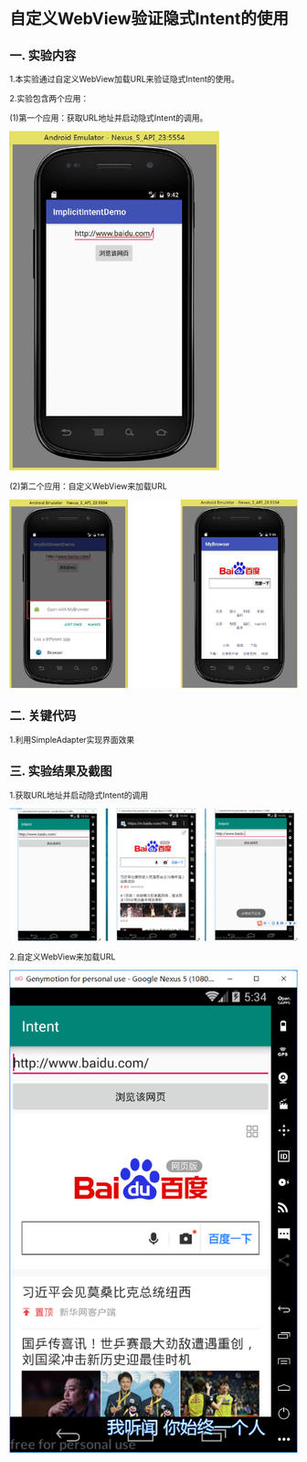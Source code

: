# 自定义WebView验证隐式Intent的使用

## 一. 实验内容

1.本实验通过自定义WebView加载URL来验证隐式Intent的使用。

2.实验包含两个应用：

(1)第一个应用：获取URL地址并启动隐式Intent的调用。

 ![Image text](https://github.com/1045896802/Intent/blob/master/img/1y.png)

(2)第二个应用：自定义WebView来加载URL

 ![Image text](https://github.com/1045896802/Intent/blob/master/img/2y.png)

## 二. 关键代码

  1.利用SimpleAdapter实现界面效果
  

## 三. 实验结果及截图
  
  1.获取URL地址并启动隐式Intent的调用
  
  ![Image text](https://github.com/1045896802/Intent/blob/master/img/1r.png)
  
  2.自定义WebView来加载URL
  
  ![Image text](https://github.com/1045896802/Intent/blob/master/img/2r.png)



